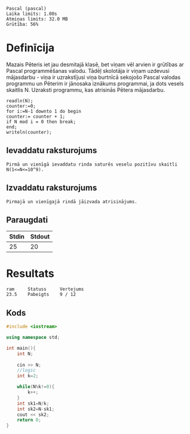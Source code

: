 ```
Pascal (pascal)
Laika limits: 1.00s
Atmiņas limits: 32.0 MB
Grūtība: 56%
```
# Definīcija
Mazais Pēteris iet jau desmitajā klasē, bet viņam vēl arvien ir grūtības ar Pascal programmēšanas valodu. Tādēļ skolotāja ir viņam uzdevusi mājasdarbu - viņa ir uzrakstījusi viņa burtnīcā sekojošo Pascal valodas programmu un Pēterim ir jānosaka iznākums programmai, ja dots vesels skaitlis N. Uzraksti programmu, kas atrisinās Pētera mājasdarbu.

```
readln(N);
counter:=0;
for i:=N-1 downto 1 do begin
counter:= counter + 1;
if N mod i = 0 then break;
end;
writeln(counter);
```
## Ievaddatu raksturojums
    Pirmā un vienīgā ievaddatu rinda saturēs veselu pozitīvu skaitli N(1<=N<=10^9).

## Izvaddatu raksturojums
    Pirmajā un vienīgajā rindā jāizvada atrisinājums.

## Paraugdati
| Stdin | Stdout |
| --------- | --------- |
|   25      |      20      |

# Resultats
    ram     Statuss     Vertejums
	23.5	Pabeigts	9 / 12
## Kods
```cpp
#include <iostream>

using namespace std;

int main(){
    int N;
    
    cin >> N;
    //logic
    int k=2;

    while(N%k!=0){
        k++;
    }
    int sk1=N/k;
    int sk2=N-sk1;
    cout << sk2;
    return 0;
}
```
